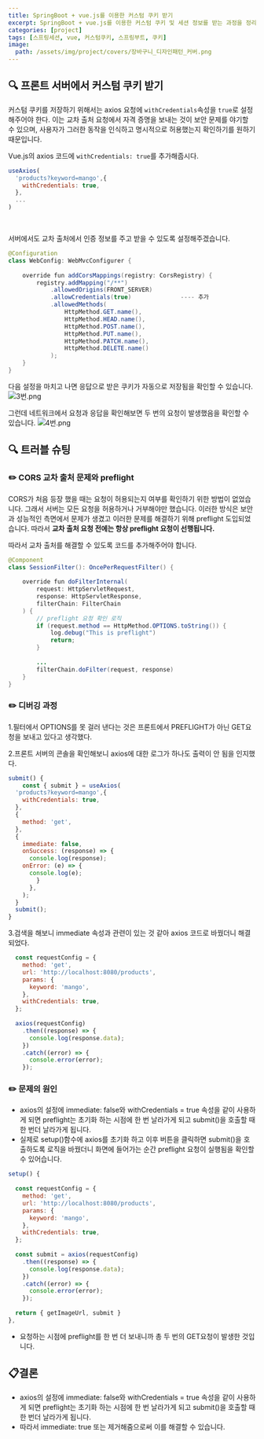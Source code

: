 ```yaml
---
title: SpringBoot + vue.js를 이용한 커스텀 쿠키 받기
excerpt: SpringBoot + vue.js를 이용한 커스텀 쿠키 및 세션 정보를 받는 과정을 정리해보았습니다.
categories: [project]
tags: [스프링세션, vue, 커스텀쿠키, 스프링부트, 쿠키]
image:
  path: /assets/img/project/covers/장바구니_디자인패턴_커버.png
---
```


## 🔍 프론트 서버에서 커스텀 쿠키 받기

커스텀 쿠키를 저장하기 위해서는 axios 요청에 `withCredentials`속성을 `true`로 설정해주어야 한다. 
이는 교차 출처 요청에서 자격 증명을 보내는 것이 보안 문제를 야기할 수 있으며, 사용자가 그러한 동작을 인식하고 명시적으로 허용했는지 확인하기를 원하기 때문입니다.

Vue.js의 axios 코드에 `withCredentials: true`를 추가해줍시다.
~~~javascript
useAxios(  
  'products?keyword=mango',{  
    withCredentials: true,  
  },  
  ...
)
~~~
<br>

서버에서도 교차 출처에서 인증 정보를 주고 받을 수 있도록 설정해주겠습니다.
~~~java
@Configuration  
class WebConfig: WebMvcConfigurer {  
  
    override fun addCorsMappings(registry: CorsRegistry) {  
        registry.addMapping("/**")  
            .allowedOrigins(FRONT_SERVER)  
            .allowCredentials(true)              ---- 추가
            .allowedMethods(  
                HttpMethod.GET.name(),  
                HttpMethod.HEAD.name(),  
                HttpMethod.POST.name(),  
                HttpMethod.PUT.name(),  
                HttpMethod.PATCH.name(),  
                HttpMethod.DELETE.name()  
            );  
    }  
}
~~~

다음 설정을 마치고 나면 응답으로 받은 쿠키가 자동으로 저장됨을 확인할 수 있습니다.
![3번.png](/assets/img/project/session/fix/3번.png)

그런데 네트워크에서 요청과 응답을 확인해보면 두 번의 요청이 발생했음을 확인할 수 있습니다.
![4번.png](/assets/img/project/session/fix/4번.png)

## 🔍 트러블 슈팅
### ✏️ CORS 교차 출처 문제와 preflight
 CORS가 처음 등장 했을 때는 요청이 허용되는지 여부를 확인하기 위한 방법이 없었습니다. 그래서 서버는 모든 요청을 허용하거나 거부해야만 했습니다.
 이러한 방식은 보안과 성능적인 측면에서 문제가 생겼고 이러한 문제를 해결하기 위해 preflight 도입되었습니다. 
 따라서 **교차 출처 요청 전에는 항상 preflight 요청이 선행됩니다.**

따라서 교차 출처를 해결할 수 있도록 코드를 추가해주어야 합니다.
~~~java
@Component  
class SessionFilter(): OncePerRequestFilter() {  
  
    override fun doFilterInternal(  
        request: HttpServletRequest,  
        response: HttpServletResponse,  
        filterChain: FilterChain  
    ) {  
		// preflight 요청 확인 로직
        if (request.method == HttpMethod.OPTIONS.toString()) {  
            log.debug("This is preflight")  
            return;  
        } 
        
		...
        filterChain.doFilter(request, response)  
    }  
}
~~~

### ✏️ 디버깅 과정
1.필터에서 OPTIONS를 못 걸러 낸다는 것은 프론트에서 PREFLIGHT가 아닌 GET요청을 보내고 있다고 생각했다.

2.프론트 서버의 콘솔을 확인해보니 axios에 대한 로그가 하나도 출력이 안 됨을 인지했다.
```javascript
submit() {
	const { submit } = useAxios(  
  'products?keyword=mango',{  
    withCredentials: true,  
  },  
  {  
    method: 'get',  
  },  
  {  
	immediate: false,  
	onSuccess: (response) => {  
	  console.log(response);  
	onError: (e) => {  
	  console.log(e);  
		}  
	  },  
	);
  }
  submit();
}
```
3.검색을 해보니 immediate 속성과 관련이 있는 것 같아 axios 코드로 바꿨더니 해결되었다.
```javascript
  const requestConfig = {  
    method: 'get',  
    url: 'http://localhost:8080/products',  
    params: {  
      keyword: 'mango',  
    },  
    withCredentials: true,  
  };  
    
  axios(requestConfig)  
    .then((response) => {  
      console.log(response.data);  
    })  
    .catch((error) => {  
      console.error(error);  
    });
```

### ✏️ 문제의 원인
 - axios의 설정에 immediate: false와 withCredentials = true 속성을 같이 사용하게 되면 preflight는 초기화 하는 시점에 한 번 날라가게 되고 submit()을 호출할 때 한 번더 날라가게 됩니다.
 - 실제로 setup()함수에 axios를 초기화 하고 이후 버튼을 클릭하면 submit()을 호출하도록 로직을 바꿨더니 화면에 들어가는 순간 preflight 요청이 실행됨을 확인할 수 있어습니다.

~~~javascript
setup() {  
  
  const requestConfig = {  
    method: 'get',  
    url: 'http://localhost:8080/products',  
    params: {  
      keyword: 'mango',  
    },  
    withCredentials: true,  
  };  
  
  const submit = axios(requestConfig)  
    .then((response) => {  
      console.log(response.data);  
    })  
    .catch((error) => {  
      console.error(error);  
    });  
  
  return { getImageUrl, submit }  
},
~~~

- 요청하는 시점에 preflight를 한 번 더 보내니까 총 두 번의 GET요청이 발생한 것입니다. 

## 📋결론
  - axios의 설정에 immediate: false와 withCredentials = true 속성을 같이 사용하게 되면 preflight는 초기화 하는 시점에 한 번 날라가게 되고 submit()을 호출할 때 한 번더 날라가게 됩니다.
  - 따라서 immediate: true 또는 제거해줌으로써 이를 해결할 수 있습니다.
